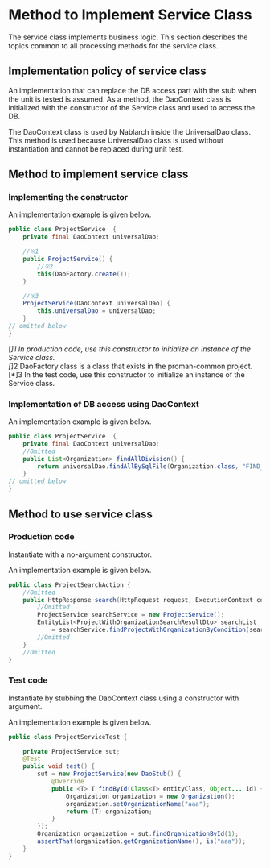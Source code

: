 # Method to Implement Service Class

The service class implements business logic. 
This section describes the topics common to all processing methods for the service class.

## Implementation policy of service class

An implementation that can replace the DB access part with the stub when the unit is tested is assumed.
As a method, the DaoContext class is initialized with the constructor of the Service class and used to access the DB.

The DaoContext class is used by Nablarch inside the UniversalDao class. 
This method is used because UniversalDao class is used without instantiation and cannot be replaced during unit test.

## Method to implement service class

### Implementing the constructor

An implementation example is given below.

````java
public class ProjectService  {
    private final DaoContext universalDao;

    //※1
    public ProjectService() {
        //※2
        this(DaoFactory.create());
    }

    //※3
    ProjectService(DaoContext universalDao) {
        this.universalDao = universalDao;
    }
// omitted below
}
````
[*]1 In production code, use this constructor to initialize an instance of the Service class.<br>
[*]2 DaoFactory class is a class that exists in the proman-common project.  
[*]3 In the test code, use this constructor to initialize an instance of the Service class.

### Implementation of DB access using DaoContext

An implementation example is given below.

````java
public class ProjectService  {
    private final DaoContext universalDao;
    //Omitted
    public List<Organization> findAllDivision() {
        return universalDao.findAllBySqlFile(Organization.class, "FIND_ALL_DIVISION");
    }
// omitted below
}
````

## Method to use service class

### Production code

Instantiate with a no-argument constructor.

An implementation example is given below.

````java
public class ProjectSearchAction {
    //Omitted
    public HttpResponse search(HttpRequest request, ExecutionContext context) {
        //Omitted
        ProjectService searchService = new ProjectService();
        EntityList<ProjectWithOrganizationSearchResultDto> searchList
            = searchService.findProjectWithOrganizationByCondition(searchCondition);
        //Omitted
    }
    //Omitted
}
````


### Test code

Instantiate by stubbing the DaoContext class using a constructor with argument. 

An implementation example is given below.

````java
public class ProjectServiceTest {

    private ProjectService sut;
    @Test
    public void test() {
        sut = new ProjectService(new DaoStub() {
            @Override
            public <T> T findById(Class<T> entityClass, Object... id) {
                Organization organization = new Organization();
                organization.setOrganizationName("aaa");
                return (T) organization;
            }
        });
        Organization organization = sut.findOrganizationById(1);
        assertThat(organization.getOrganizationName(), is("aaa"));
    }
}
````
